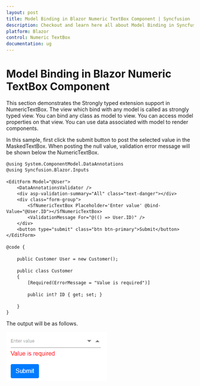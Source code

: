 ```yaml
---
layout: post
title: Model Binding in Blazor Numeric TextBox Component | Syncfusion
description: Checkout and learn here all about Model Binding in Syncfusion Blazor Numeric TextBox component and more.
platform: Blazor
control: Numeric TextBox
documentation: ug
---
```


# Model Binding in Blazor Numeric TextBox Component

This section demonstrates the Strongly typed extension support in NumericTextBox. The view which bind with any model is called as strongly typed view. You can bind any class as model to view. You can access model properties on that view. You can use data associated with model to render components.

In this sample, first click the submit button to post the selected value in the MaskedTextBox. When posting the null value, validation error message will be shown below the NumericTextBox.

```cshtml
@using System.ComponentModel.DataAnnotations
@using Syncfusion.Blazor.Inputs

<EditForm Model="@User">
    <DataAnnotationsValidator />
    <div asp-validation-summary="All" class="text-danger"></div>
    <div class="form-group">
        <SfNumericTextBox Placeholder='Enter value' @bind-Value="@User.ID"></SfNumericTextBox>
        <ValidationMessage For="@(() => User.ID)" />
    </div>
    <button type="submit" class="btn btn-primary">Submit</button>
</EditForm>

@code {

    public Customer User = new Customer();

    public class Customer
    {
        [Required(ErrorMessage = "Value is required")]

        public int? ID { get; set; }

    }
}
```

The output will be as follows.

![NumericTextBox Sample](../images/model_binding.png)